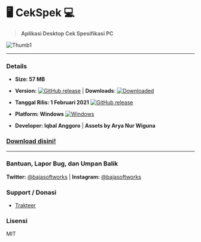 # 🖥️ CekSpek 💻

> **Aplikasi Desktop Cek Spesifikasi PC**

![Thumb1](https://baja-softworks.github.io/assets/images/cekspek1.png "CekSpek - Aplikasi Desktop Cek Spesifikasi PC")

* * *

### Details

*   **Size: 57 MB**

*   **Version:** [![GitHub release](https://img.shields.io/github/release/Baja-Softworks/CekSpek.svg)](https://github.com/Baja-Softworks/CekSpek/releases/tag/v1.1.2) | **Downloads**: [![Downloaded](https://img.shields.io/github/downloads/Baja-Softworks/CekSpek/latest/total?color=0078d7)](#)

*   **Tanggal Rilis: 1 Februari 2021** [![GitHub release](https://img.shields.io/github/release-date/Baja-Softworks/CekSpek?color=0078d7)](#)

*   **Platform: Windows** [![Windows](https://img.shields.io/badge/platform-Windows-0078d7.svg)](#)


*   **Developer: Iqbal Anggoro** | **Assets by Arya Nur Wiguna**

### [Download disini!](https://github.com/Baja-Softworks/CekSpek/releases/download/v1.1.2/CekSpek-Setup-1.1.2.exe)

* * *

### Bantuan, Lapor Bug, dan Umpan Balik

**Twitter:** [@bajasoftworks](https://twitter.com/bajasoftworks) | **Instagram:** [@bajasoftworks](https://instagram.com/bajasoftworks)

### Support / Donasi

*   [Trakteer](https://trakteer.id/bajasoftworks)

### Lisensi

MIT